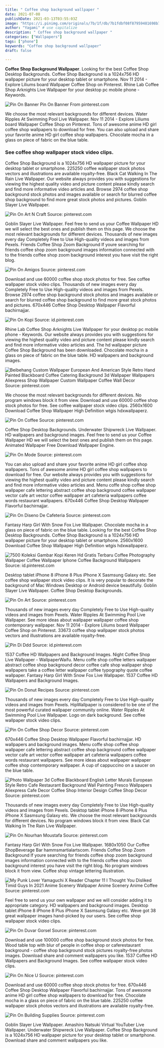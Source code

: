```yaml
---
title: " Coffee shop background wallpaper "
date: 2021-07-08
publishDate: 2021-03-13T03:55:03Z
image: "https://i.pinimg.com/originals/7b/1f/db/7b1fdbf08f87959481698b79bfc2b041.jpg"
author: "Yagami" # use capitalize
description: " Coffee shop background wallpaper "
categories: ["Wallpapers"]
tags: ["phone"]
keywords: "Coffee shop background wallpaper"
draft: false

---
```



**Coffee Shop Background Wallpaper**. Looking for the best Coffee Shop Desktop Backgrounds. Coffee Shop Background is a 1024x756 HD wallpaper picture for your desktop tablet or smartphone. Nov 11 2014 - Explore Liliums board Wallpaper Coffee Shop on Pinterest. Rhine Lab Coffee Shop Arknights Live Wallpaper for your desktop pc mobile phone - Keywords.

![Pin On Banner](https://i.pinimg.com/originals/4e/3d/95/4e3d95dbc7740b02648cbfbf96bb4986.jpg "Pin On Banner")
Pin On Banner From pinterest.com


We choose the most relevant backgrounds for different devices. Water Ripples At Swimming Pool Live Wallpaper. Nov 11 2014 - Explore Liliums board Wallpaper Coffee Shop on Pinterest. Tons of awesome anime HD girl coffee shop wallpapers to download for free. You can also upload and share your favorite anime HD girl coffee shop wallpapers. Chocolate mocha in a glass on piece of fabric on the blue table.

### See coffee shop wallpaper stock video clips.

Coffee Shop Background is a 1024x756 HD wallpaper picture for your desktop tablet or smartphone. 225250 coffee wallpaper stock photos vectors and illustrations are available royalty-free. Black Cat Walking In The Rain Live Wallpaper. Our website always provides you with suggestions for viewing the highest quality video and picture content please kindly search and find more informative video articles and. Browse 2974 coffee shop background stock photos and images available or search for blurred coffee shop background to find more great stock photos and pictures. Goblin Slayer Live Wallpaper.


![Pin On Art N Craft](https://i.pinimg.com/474x/4a/ba/f4/4abaf4c3a31ca42a541a7dd6be0a1d0b.jpg "Pin On Art N Craft")
Source: pinterest.com

Goblin Slayer Live Wallpaper. Feel free to send us your Coffee Wallpaper HD we will select the best ones and publish them on this page. We choose the most relevant backgrounds for different devices. Thousands of new images every day Completely Free to Use High-quality videos and images from Pexels. Friends Coffee Shop Zoom Background If youre searching for friends coffee shop zoom background images information connected with to the friends coffee shop zoom background interest you have visit the right blog.

![Pin On Amigos](https://i.pinimg.com/originals/15/af/fb/15affbfe7d25609b1b5ac67198d5f360.jpg "Pin On Amigos")
Source: pinterest.com

Download and use 60000 coffee shop stock photos for free. See coffee wallpaper stock video clips. Thousands of new images every day Completely Free to Use High-quality videos and images from Pexels. Browse 2974 coffee shop background stock photos and images available or search for blurred coffee shop background to find more great stock photos and pictures. 670x446 Coffee Shop Desktop Wallpaper Flavorful bachirnajjar.

![Pin On Kopi](https://i.pinimg.com/originals/e8/07/57/e807579edb93300913645941f251c97d.jpg "Pin On Kopi")
Source: id.pinterest.com

Rhine Lab Coffee Shop Arknights Live Wallpaper for your desktop pc mobile phone - Keywords. Our website always provides you with suggestions for viewing the highest quality video and picture content please kindly search and find more informative video articles and. The hd wallpaper picture Coffee Shop Background has been downloaded. Chocolate mocha in a glass on piece of fabric on the blue table. HD wallpapers and background images.

![Beibehang Custom Wallpaper European And American Style Retro Hand Painted Blackboard Coffee Catering Background 3d Wallpaper Wallpapers Aliexpress Shop Wallpaper Custom Wallpaper Coffee Wall Decor](https://i.pinimg.com/originals/49/41/d5/4941d523a5f27ab98f5b76ff1cc6f90f.jpg "Beibehang Custom Wallpaper European And American Style Retro Hand Painted Blackboard Coffee Catering Background 3d Wallpaper Wallpapers Aliexpress Shop Wallpaper Custom Wallpaper Coffee Wall Decor")
Source: pinterest.com

We choose the most relevant backgrounds for different devices. No program windows block it from view. Download and use 60000 coffee shop stock photos for free. See coffee wallpaper stock video clips. 2560x1600 Download Coffee Shop Wallpaper High Definition wtgis hdxwallpaperz.

![Pin On Coffee](https://i.pinimg.com/736x/16/1c/a9/161ca9580fe60ad2f130deb71ceddca0.jpg "Pin On Coffee")
Source: pinterest.com

Coffee Shop Desktop Backgrounds. Underwater Shipwreck Live Wallpaper. HD wallpapers and background images. Feel free to send us your Coffee Wallpaper HD we will select the best ones and publish them on this page. Animated Wallpaper Free Download Wallpaper Engine.

![Pin On Mode](https://i.pinimg.com/originals/af/10/89/af1089d893a1567d2018c2d1b961c06b.jpg "Pin On Mode")
Source: pinterest.com

You can also upload and share your favorite anime HD girl coffee shop wallpapers. Tons of awesome anime HD girl coffee shop wallpapers to download for free. Our website always provides you with suggestions for viewing the highest quality video and picture content please kindly search and find more informative video articles and. Menu coffe shop coffee shop wallpaper cafe lettering abstract coffee shop background coffee wallpaper vector cafe art vector coffee wallpaper art cafeteria wallpapers coffee words restaurant wallpapers. 670x446 Coffee Shop Desktop Wallpaper Flavorful bachirnajjar.

![Pin On Diseno De Cafeteria](https://i.pinimg.com/originals/25/e2/a6/25e2a67dce29f120fc4d318d89dd9c0a.jpg "Pin On Diseno De Cafeteria")
Source: pinterest.com

Fantasy Harp Girl With Snow Fox Live Wallpaper. Chocolate mocha in a glass on piece of fabric on the blue table. Looking for the best Coffee Shop Desktop Backgrounds. Coffee Shop Background is a 1024x756 HD wallpaper picture for your desktop tablet or smartphone. 2560x1600 Download Coffee Shop Wallpaper High Definition wtgis hdxwallpaperz.

![7500 Koleksi Gambar Kopi Keren Hd Gratis Terbaru Coffee Photography Wallpaper Coffee Wallpaper Iphone Coffee Background Wallpapers](https://i.pinimg.com/originals/9a/94/e0/9a94e0c08da25fc5bddf0ced546652b7.jpg "7500 Koleksi Gambar Kopi Keren Hd Gratis Terbaru Coffee Photography Wallpaper Coffee Wallpaper Iphone Coffee Background Wallpapers")
Source: id.pinterest.com

Desktop tablet iPhone 8 iPhone 8 Plus iPhone X Sasmsung Galaxy etc. See coffee shop wallpaper stock video clips. It is very popular to decorate the background of Mac Windows Desktop or Android device beautifully. Goblin Slayer Live Wallpaper. Coffee Shop Desktop Backgrounds.

![Pin On Art](https://i.pinimg.com/originals/2c/f5/aa/2cf5aa17beba6ba2090bcef8985df1df.jpg "Pin On Art")
Source: pinterest.com

Thousands of new images every day Completely Free to Use High-quality videos and images from Pexels. Water Ripples At Swimming Pool Live Wallpaper. See more ideas about wallpaper wallpaper coffee shop contemporary wallpaper. Nov 11 2014 - Explore Liliums board Wallpaper Coffee Shop on Pinterest. 33673 coffee shop wallpaper stock photos vectors and illustrations are available royalty-free.

![Pin Di Ddd](https://i.pinimg.com/736x/60/20/c8/6020c8580f5365634858c27d36575048.jpg "Pin Di Ddd")
Source: id.pinterest.com

1537 Coffee HD Wallpapers and Background Images. Night Coffee Shop Live Wallpaper - WallpaperWaifu. Menu coffe shop coffee letters wallpaper abstract coffee shop background decor coffee cafe shop wallpaper shop wallpapers take a coffee letter wallpaper coffee typography quote coffee wallpaper. Fantasy Harp Girl With Snow Fox Live Wallpaper. 1537 Coffee HD Wallpapers and Background Images.

![Pin On Donut Recipes](https://i.pinimg.com/originals/b9/90/f9/b990f93ae4b8a47004e5a55207ca319d.jpg "Pin On Donut Recipes")
Source: pinterest.com

Thousands of new images every day Completely Free to Use High-quality videos and images from Pexels. HipWallpaper is considered to be one of the most powerful curated wallpaper community online. Water Ripples At Swimming Pool Live Wallpaper. Logo on dark background. See coffee wallpaper stock video clips.

![Pin On Coffee Shop Decor](https://i.pinimg.com/736x/01/e0/f2/01e0f2476ba75cd001b1762f2b26eb87.jpg "Pin On Coffee Shop Decor")
Source: pinterest.com

670x446 Coffee Shop Desktop Wallpaper Flavorful bachirnajjar. HD wallpapers and background images. Menu coffe shop coffee shop wallpaper cafe lettering abstract coffee shop background coffee wallpaper vector cafe art vector coffee wallpaper art cafeteria wallpapers coffee words restaurant wallpapers. See more ideas about wallpaper wallpaper coffee shop contemporary wallpaper. A cup of cappuccino on a saucer on the blue table.

![Photo Wallpaper 3d Coffee Blackboard English Letter Murals European Style Retro Cafe Restaurant Background Wall Painting Fresco Wallpapers Aliexpress Cafe Decor Coffee Shop Interior Design Coffee Shop Decor](https://i.pinimg.com/originals/aa/9b/7d/aa9b7d30a5da336b34c00f608a149153.jpg "Photo Wallpaper 3d Coffee Blackboard English Letter Murals European Style Retro Cafe Restaurant Background Wall Painting Fresco Wallpapers Aliexpress Cafe Decor Coffee Shop Interior Design Coffee Shop Decor")
Source: pinterest.com

Thousands of new images every day Completely Free to Use High-quality videos and images from Pexels. Desktop tablet iPhone 8 iPhone 8 Plus iPhone X Sasmsung Galaxy etc. We choose the most relevant backgrounds for different devices. No program windows block it from view. Black Cat Walking In The Rain Live Wallpaper.

![Pin On Nourhan Moustafa](https://i.pinimg.com/originals/97/d8/92/97d892757dd30a97fe7f633716469fd4.jpg "Pin On Nourhan Moustafa")
Source: pinterest.com

Fantasy Harp Girl With Snow Fox Live Wallpaper. 1680x1050 Our Coffee ShopBeverage Bar hammsmartialartscom. Friends Coffee Shop Zoom Background If youre searching for friends coffee shop zoom background images information connected with to the friends coffee shop zoom background interest you have visit the right blog. No program windows block it from view. Coffee shop vintage lettering illustration.

![My Punk Lover Yamaguchi X Reader Chapter 11 I Thought You Disliked Timid Guys In 2021 Anime Scenery Wallpaper Anime Scenery Anime Coffee](https://i.pinimg.com/originals/06/6c/7a/066c7acda8e46d8b7e3637c01c7197d4.jpg "My Punk Lover Yamaguchi X Reader Chapter 11 I Thought You Disliked Timid Guys In 2021 Anime Scenery Wallpaper Anime Scenery Anime Coffee")
Source: pinterest.com

Feel free to send us your own wallpaper and we will consider adding it to appropriate category. HD wallpapers and background images. Desktop tablet iPhone 8 iPhone 8 Plus iPhone X Sasmsung Galaxy etc. Weve got 38 great wallpaper images hand-picked by our users. See coffee shop wallpaper stock video clips.

![Pin On Duvar Gorsel](https://i.pinimg.com/originals/23/8a/54/238a54b62a719cc65e3959e4d66179f5.jpg "Pin On Duvar Gorsel")
Source: pinterest.com

Download and use 100000 coffee shop background stock photos for free. Wood table top with blur of people in coffee shop or caferestaurant background - coffee shop background stock pictures royalty-free photos images. Download share and comment wallpapers you like. 1537 Coffee HD Wallpapers and Background Images. See coffee wallpaper stock video clips.

![Pin On Nice U](https://i.pinimg.com/originals/05/ff/a2/05ffa2fc15da3fca1fabe2a6d0732c42.jpg "Pin On Nice U")
Source: pinterest.com

Download and use 60000 coffee shop stock photos for free. 670x446 Coffee Shop Desktop Wallpaper Flavorful bachirnajjar. Tons of awesome anime HD girl coffee shop wallpapers to download for free. Chocolate mocha in a glass on piece of fabric on the blue table. 225250 coffee wallpaper stock photos vectors and illustrations are available royalty-free.

![Pin On Building Supplies](https://i.pinimg.com/originals/7b/1f/db/7b1fdbf08f87959481698b79bfc2b041.jpg "Pin On Building Supplies")
Source: pinterest.com

Goblin Slayer Live Wallpaper. Amashiro Natsuki Virtual YouTuber Live Wallpaper. Underwater Shipwreck Live Wallpaper. Coffee Shop Background is a 1024x756 HD wallpaper picture for your desktop tablet or smartphone. Download share and comment wallpapers you like.

